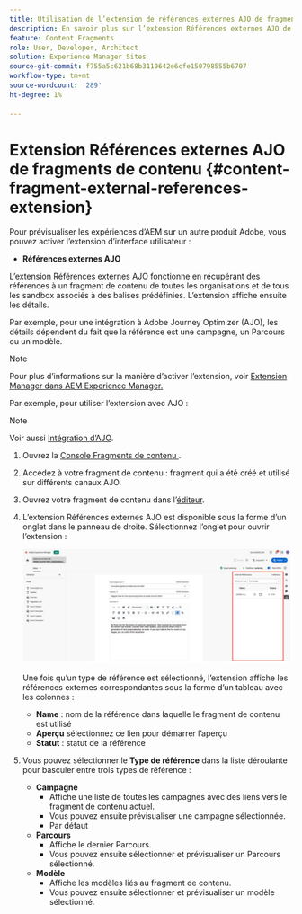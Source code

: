 ```yaml
---
title: Utilisation de l’extension de références externes AJO de fragments de contenu
description: En savoir plus sur l’extension Références externes AJO de fragments de contenu
feature: Content Fragments
role: User, Developer, Architect
solution: Experience Manager Sites
source-git-commit: f755a5c621b68b3110642e6cfe150798555b6707
workflow-type: tm+mt
source-wordcount: '289'
ht-degree: 1%

---
```



# Extension Références externes AJO de fragments de contenu {#content-fragment-external-references-extension}

Pour prévisualiser les expériences d’AEM sur un autre produit Adobe, vous pouvez activer l’extension d’interface utilisateur :

* **Références externes AJO**

L’extension Références externes AJO fonctionne en récupérant des références à un fragment de contenu de toutes les organisations et de tous les sandbox associés à des balises prédéfinies. L’extension affiche ensuite les détails.

Par exemple, pour une intégration à Adobe Journey Optimizer (AJO), les détails dépendent du fait que la référence est une campagne, un Parcours ou un modèle.

>[!NOTE]
>
>Pour plus d’informations sur la manière d’activer l’extension, voir [Extension Manager dans AEM Experience Manager.](https://developer.adobe.com/uix/docs/extension-manager/)

Par exemple, pour utiliser l’extension avec AJO :

>[!NOTE]
>
>Voir aussi [Intégration d’AJO](https://experienceleague.adobe.com/fr/docs/journey-optimizer/using/integrations/aem-fragments).

1. Ouvrez la [&#x200B; Console Fragments de contenu &#x200B;](/help/sites-cloud/administering/content-fragments/overview.md#content-fragments-console).

1. Accédez à votre fragment de contenu : fragment qui a été créé et utilisé sur différents canaux AJO.

1. Ouvrez votre fragment de contenu dans l’[éditeur](/help/sites-cloud/administering/content-fragments/managing.md#editing-the-content-of-your-fragment).

1. L’extension Références externes AJO est disponible sous la forme d’un onglet dans le panneau de droite. Sélectionnez l’onglet pour ouvrir l’extension :

   ![Extension Références externes AJO](/help/sites-cloud/administering/content-fragments/assets/cf-ajo-fragment-external-references-extension.png)

   Une fois qu’un type de référence est sélectionné, l’extension affiche les références externes correspondantes sous la forme d’un tableau avec les colonnes :

   * **Name** : nom de la référence dans laquelle le fragment de contenu est utilisé
   * **Aperçu** sélectionnez ce lien pour démarrer l’aperçu
   * **Statut** : statut de la référence

1. Vous pouvez sélectionner le **Type de référence** dans la liste déroulante pour basculer entre trois types de référence :

   * **Campagne**
      * Affiche une liste de toutes les campagnes avec des liens vers le fragment de contenu actuel.
      * Vous pouvez ensuite prévisualiser une campagne sélectionnée.
      * Par défaut
   * **Parcours**
      * Affiche le dernier Parcours.
      * Vous pouvez ensuite sélectionner et prévisualiser un Parcours sélectionné.
   * **Modèle**
      * Affiche les modèles liés au fragment de contenu.
      * Vous pouvez ensuite sélectionner et prévisualiser un modèle sélectionné.